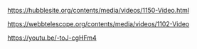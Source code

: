 https://hubblesite.org/contents/media/videos/1150-Video.html

https://webbtelescope.org/contents/media/videos/1102-Video

https://youtu.be/-toJ-cgHFm4
